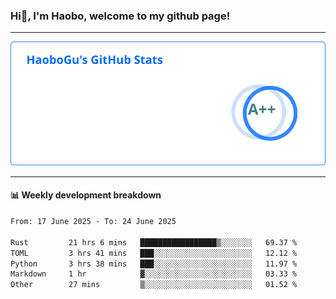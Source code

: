 <!--<h2 align="center"> Hi👋, I'm Haobo, welcome to my github page! </h2>-->
### Hi👋, I'm Haobo, welcome to my github page!
-------

<img href="https://github.com/HaoboGu" src="assets/stats.svg" alt="github stats" /> 

-------

#### 📊 **Weekly development breakdown**
<!--START_SECTION:waka-->

```txt
From: 17 June 2025 - To: 24 June 2025

Rust         21 hrs 6 mins   █████████████████▒░░░░░░░   69.37 %
TOML         3 hrs 41 mins   ███░░░░░░░░░░░░░░░░░░░░░░   12.12 %
Python       3 hrs 38 mins   ███░░░░░░░░░░░░░░░░░░░░░░   11.97 %
Markdown     1 hr            ▓░░░░░░░░░░░░░░░░░░░░░░░░   03.33 %
Other        27 mins         ▒░░░░░░░░░░░░░░░░░░░░░░░░   01.52 %
```

<!--END_SECTION:waka-->
<!--
backup url: https://github-readme-status-dusky-ten.vercel.app/api?username=HaoboGu&count_private=true&show_icons=true&theme=transparent&border_color=2f80ed
-->
<!--
**HaoboGu/HaoboGu** is a ✨ _special_ ✨ repository because its `README.md` (this file) appears on your GitHub profile.

Here are some ideas to get you started:

- 🔭 I’m currently working on AI-assisted programming tools
- 🌱 I’m currently learning ...
- 👯 I’m looking to collaborate on ...
- 🤔 I’m looking for help with ...
- 💬 Ask me about ...
- 📫 How to reach me: ...
- 😄 Pronouns: ...
- ⚡ Fun fact: ...
-->
